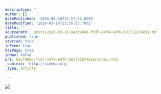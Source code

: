 ```yaml
---
description: ''
author: []
datePublished: '2016-03-16T21:57:32.869Z'
dateModified: '2016-03-16T21:56:55.780Z'
title: ''
sourcePath: _posts/2016-03-16-0ecf904d-fcd7-44f4-94f6-b01721874819.md
published: true
starred: true
inFeed: true
hasPage: true
inNav: false
url: 0ecf904d-fcd7-44f4-94f6-b01721874819/index.html
_context: 'http://schema.org'
_type: Article

---
```

![](https://the-grid-user-content.s3-us-west-2.amazonaws.com/3bcd5b66-5e5d-4f8c-9b61-1d288ad03943.png)